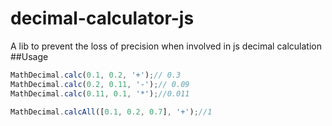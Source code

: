 # decimal-calculator-js
A lib to prevent the loss of precision when involved in js decimal calculation
##Usage
```javascript
MathDecimal.calc(0.1, 0.2, '+');// 0.3
MathDecimal.calc(0.2, 0.11, '-');// 0.09
MathDecimal.calc(0.11, 0.1, '*');//0.011

MathDecimal.calcAll([0.1, 0.2, 0.7], '+');//1
```
